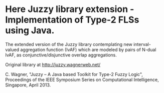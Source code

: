 # Here Juzzy library extension - Implementation of Type-2 FLSs using Java.

The extended version of the Juzzy library contemplating new interval-valued aggregation function (IvAF) which are modeled by pairs of N-dual IvAF, as conjunctive/disjunctive overlap aggregations.

Original library at
http://juzzy.wagnerweb.net/

C. Wagner, "Juzzy – A Java based Toolkit for Type-2 Fuzzy Logic", Proceedings of the IEEE Symposium Series on Computational Intelligence, Singapore, April 2013.
